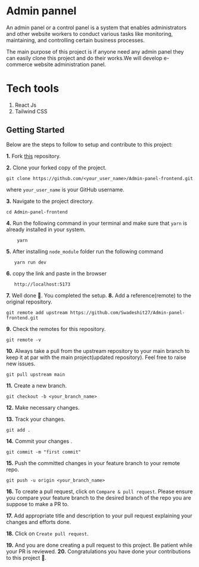 # Admin pannel

An admin panel or a control panel is a system that enables administrators and other website workers to conduct various tasks like monitoring, maintaining, and controlling certain business processes. 

The main purpose of this project is if anyone need any admin panel they can easily clone  this project and do their works.We will develop e-commerce website administration panel.

# Tech tools
1. React Js
2. Tailwind CSS

<!-- [![Discord](https://img.shields.io/badge/Discord-%235865F2.svg?style=for-the-badge&logo=discord&logoColor=white)](https://discord.gg/fgwk4XZfxG) -->

<!-- [GitHub issues](https://img.shields.io/github/issues/kunjgit/GameZone) -->
<!-- [GitHub forks](https://img.shields.io/github/forks/kunjgit/GameZone) -->
<!-- [GitHub pull requests](https://img.shields.io/github/issues-pr/kunjgit/GameZone) -->
<!-- [GitHub Repo stars](https://img.shields.io/github/stars/kunjgit/GameZone?style=social) -->
<!-- [GitHub contributors](https://img.shields.io/github/contributors/kunjgit/GameZone) -->
<!-- [Website](https://img.shields.io/website?down_color=red&down_message=offline&up_color=blue&up_message=online&url=https%3A%2F%2Fkunjgit.github.io%2FGameZone%2F) -->

## Getting Started

Below are the steps to follow to setup and contribute to this project:

**1.** Fork [this](https://github.com/Swadeshit27/Admin-panel-frontend.git) repository.

**2.** Clone your forked copy of the project.

```
git clone https://github.com/<your_user_name>/Admin-panel-frontend.git
```

where `your_user_name` is your GitHub username.

**3.** Navigate to the project directory.

```
cd Admin-panel-frontend
```
**4.** Run the following command in your terminal and make sure that `yarn` is already installed in your system.
   
   ```
       yarn
   ```
**5.** After installing `node_module` folder run the following command 

   ```
      yarn run dev
   ```
**6.** copy the link and paste in the browser
   
   ```
      http://localhost:5173
   ```
**7.** Well done 🥳. You completed the setup.
**8.** Add a reference(remote) to the original repository.

```
git remote add upstream https://github.com/Swadeshit27/Admin-panel-frontend.git
```

**9.** Check the remotes for this repository.

```
git remote -v
```

**10.** Always take a pull from the upstream repository to your main branch to keep it at par with the main project(updated repository). Feel free to raise new issues.

```
git pull upstream main
```

**11.** Create a new branch.

```
git checkout -b <your_branch_name>
```

**12.** Make necessary changes.

**13.** Track your changes.

```
git add .
```

**14.** Commit your changes .

```
git commit -m "first commit"
```

**15.** Push the committed changes in your feature branch to your remote repo.

```
git push -u origin <your_branch_name>
```

**16.** To create a pull request, click on `Compare & pull request`. Please ensure you compare your feature branch to the desired branch of the repo you are suppose to make a PR to.

**17.** Add appropriate title and description to your pull request explaining your changes and efforts done.

**18.** Click on `Create pull request`.

**19.** And you are done creating a pull request to this project. Be patient while your PR is reviewed.
**20.** Congratulations you have done your contributions to this project 🥳.
